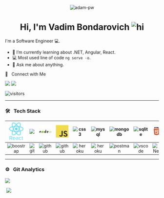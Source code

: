 <p align="center">
<img src="https://github.com/Adam-pw/Adam-pw/blob/main/animation_500_kxa883sd.gif" alt="adam-pw" height="300px" />
 <p/>
<h1 align="center"> Hi, I'm Vadim Bondarovich <img src="https://user-images.githubusercontent.com/1303154/88677602-1635ba80-d120-11ea-84d8-d263ba5fc3c0.gif" width="28px" alt="hi"></h1>

I'm a Software Engineer 💻.

<!-- TODO: Add last video link -->

- :seedling: I’m currently learning about .NET, Angular, React.
- :computer: Most used line of code `ng serve -o`.
- :speech_balloon: Ask me about anything.

🤝 &nbsp; Connect with Me

[<img src="https://img.shields.io/badge/linkedin-%230077B5.svg?&style=for-the-badge&logo=linkedin&logoColor=white" />](https://www.linkedin.com/in/vbandarovich)
[<img src="https://img.shields.io/badge/Instagram-E4405F?style=for-the-badge&logo=instagram&logoColor=white" />](https://www.instagram.com/vbandar0vich/?hl=ru)

![visitors](https://visitor-badge.laobi.icu/badge?page_id=vbandarovich)
<hr>

### 🛠 &nbsp; Tech Stack

|<img src="https://raw.githubusercontent.com/devicons/devicon/master/icons/react/react-original-wordmark.svg" width=60> |<img src="https://www.vectorlogo.zone/logos/angular/angular-icon.svg" width=60> |<img src="https://raw.githubusercontent.com/devicons/devicon/master/icons/nodejs/nodejs-original-wordmark.svg" width="60"> |<img src="https://raw.githubusercontent.com/devicons/devicon/master/icons/javascript/javascript-original.svg" width="60"> | <img src="https://www.vectorlogo.zone/logos/typescriptlang/typescriptlang-icon.svg" alt="css3" width="60" height="60"/> |<img src="https://www.vectorlogo.zone/logos/mysql/mysql-ar21.svg" alt="mysql" width="60"> |<img src="https://www.vectorlogo.zone/logos/microsoft_azure/microsoft_azure-icon.svg" alt="mongodb" width="60"> | <img src="https://www.vectorlogo.zone/logos/sqlite/sqlite-icon.svg" alt="sqlite" width="60"> |<img src="https://raw.githubusercontent.com/devicons/devicon/master/icons/html5/html5-original-wordmark.svg" alt="html5" width="60"> | <img src="https://raw.githubusercontent.com/devicons/devicon/master/icons/css3/css3-original-wordmark.svg" alt="css3" width="60" height="60"/> |
|:-:|:-:|:-:|:-:|:-:|:-:|:-:|:-:|:-:|:-:|
| <img src="https://www.vectorlogo.zone/logos/getbootstrap/getbootstrap-icon.svg" alt="boostrap" width="60"> |<img src="https://www.vectorlogo.zone/logos/git-scm/git-scm-icon.svg" alt="git" width="60"> | <img src="https://www.vectorlogo.zone/logos/github/github-tile.svg" alt="github" width="60"> | <img src="https://www.vectorlogo.zone/logos/gitkraken/gitkraken-icon.svg" alt="github" width="60"> | <img src="https://www.vectorlogo.zone/logos/heroku/heroku-icon.svg" alt="heroku" width="60"> | <img src="https://www.vectorlogo.zone/logos/docker/docker-icon.svg" alt="heroku" width="60"> |<img src="https://www.vectorlogo.zone/logos/getpostman/getpostman-icon.svg" alt="postman" width="60"> | <img src="https://www.vectorlogo.zone/logos/visualstudio_code/visualstudio_code-icon.svg" alt="vscode" width="60"> | <img src="https://www.vectorlogo.zone/logos/dotnet/dotnet-icon.svg" alt=".Net" width="60"> | <img src="https://www.vectorlogo.zone/logos/rabbitmq/rabbitmq-icon.svg" alt="css3" width="60" height="60"/> |

<hr>

### ⚙️ &nbsp; Git Analytics
 
<p><img align="center" src="https://github-readme-stats.vercel.app/api?username=vbandarovich&theme=dark&show_icons=true" /></p>
<p>&nbsp;<img align="center" src="https://github-readme-stats.vercel.app/api/top-langs/?username=vbandarovich&theme=dark&layout=compact" width="410" /></p>
